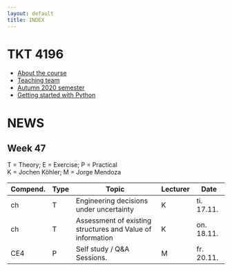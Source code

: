 ```yaml
---
layout: default
title: INDEX
---
```


# TKT 4196

- [About the course](about)
- [Teaching team](team)
- [Autumn 2020 semester](fall2020)
- [Getting started with Python](py_guide)


# NEWS
## Week 47

T = Theory; E = Exercise; P = Practical  
K = Jochen Köhler; M = Jorge Mendoza


| Compend. | Type |     Topic                                                 |	Lecturer |	Date       | 
|----------|------|-----------------------------------------------------------|----------|-------------|
|  ch      | T    |  Engineering decisions under uncertainty                                |	 K      | ti. 17.11.  |  
|  ch      | T    |  Assessment of existing structures and Value of information             |   K      | on. 18.11.  |  
|  CE4     | P    |  Self study / Q&A Sessions.                                             |   M      | fr. 20.11.  |  
